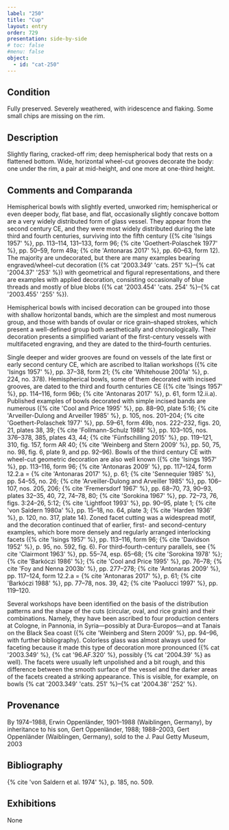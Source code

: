 ```yaml
---
label: "250"
title: "Cup"
layout: entry
order: 729
presentation: side-by-side
# toc: false
#menu: false 
object:
  - id: "cat-250"
---
```


## Condition

Fully preserved. Severely weathered, with iridescence and flaking. Some small chips are missing on the rim.

## Description

Slightly flaring, cracked-off rim; deep hemispherical body that rests on a flattened bottom. Wide, horizontal wheel-cut grooves decorate the body: one under the rim, a pair at mid-height, and one more at one-third height.

## Comments and Comparanda

Hemispherical bowls with slightly everted, unworked rim; hemispherical or even deeper body, flat base, and flat, occasionally slightly concave bottom are a very widely distributed form of glass vessel. They appear from the second century CE, and they were most widely distributed during the late third and fourth centuries, surviving into the fifth century ({% cite 'Isings 1957' %}, pp. 113–114, 131–133, form 96; {% cite 'Goethert-Polaschek 1977' %}, pp. 50–59, form 49a; {% cite 'Antonaras 2017' %}, pp. 60–63, form 12). The majority are undecorated, but there are many examples bearing engraved/wheel-cut decoration ({% cat '2003.349' 'cats. 251' %}–{% cat '2004.37' '253' %}) with geometrical and figural representations, and there are examples with applied decoration, consisting occasionally of blue threads and mostly of blue blobs ({% cat '2003.454' 'cats. 254' %}–{% cat '2003.455' '255' %}).

Hemispherical bowls with incised decoration can be grouped into those with shallow horizontal bands, which are the simplest and most numerous group, and those with bands of ovular or rice grain–shaped strokes, which present a well-defined group both aesthetically and chronologically. Their decoration presents a simplified variant of the first-century vessels with multifaceted engraving, and they are dated to the third–fourth centuries.

Single deeper and wider grooves are found on vessels of the late first or early second century CE, which are ascribed to Italian workshops ({% cite 'Isings 1957' %}, pp. 37–38, form 21; {% cite 'Whitehouse 2001a' %}, p. 224, no. 378). Hemispherical bowls, some of them decorated with incised grooves, are dated to the third and fourth centuries CE ({% cite 'Isings 1957' %}, pp. 114–116, form 96b; {% cite 'Antonaras 2017' %}, p. 61, form 12.ii.a). Published examples of bowls decorated with simple incised bands are numerous ({% cite 'Cool and Price 1995' %}, pp. 88–90, plate 5:16; {% cite 'Arveiller-Dulong and Arveiller 1985' %}, p. 105, nos. 201–204; {% cite 'Goethert-Polaschek 1977' %}, pp. 59–61, form 49b, nos. 222–232, figs. 20, 21, plates 38, 39; {% cite 'Follmann-Schulz 1988' %}, pp. 103–105, nos. 376–378, 385, plates 43, 44; {% cite 'Fünfschilling 2015' %}, pp. 119–121, 310, fig. 157, form AR 40; {% cite 'Weinberg and Stern 2009' %}, pp. 50, 75, no. 98, fig. 6, plate 9, and pp. 92–96). Bowls of the third century CE with wheel-cut geometric decoration are also well known ({% cite 'Isings 1957' %}, pp. 113–116, form 96; {% cite 'Antonaras 2009' %}, pp. 117–124, form 12.2.a = {% cite 'Antonaras 2017' %}, p. 61; {% cite 'Sennequier 1985' %}, pp. 54–55, no. 26; {% cite 'Arveiller-Dulong and Arveiller 1985' %}, pp. 106–107, nos. 205, 206; {% cite 'Fremersdorf 1967' %}, pp. 68–70, 73, 90–93, plates 32–35, 40, 72, 74–78, 80; {% cite 'Sorokina 1967' %}, pp. 72–73, 76, figs. 3:24–26, 5:12; {% cite 'Lightfoot 1993' %}, pp. 90–95, plate 1; {% cite 'von Saldern 1980a' %}, pp. 15–18, no. 64, plate 3; {% cite 'Harden 1936' %}, p. 120, no. 317, plate 14). Zoned facet cutting was a widespread motif, and the decoration continued that of earlier, first- and second-century examples, which bore more densely and regularly arranged interlocking facets ({% cite 'Isings 1957' %}, pp. 113–116, form 96; {% cite 'Davidson 1952' %}, p. 95, no. 592, fig. 6). For third–fourth-century parallels, see {% cite 'Clairmont 1963' %}, pp. 55–74, esp. 65–68; {% cite 'Sorokina 1978' %}; {% cite 'Barkóczi 1986' %}; {% cite 'Cool and Price 1995' %}, pp. 76–78; {% cite 'Foy and Nenna 2003b' %}, pp. 277–278; {% cite 'Antonaras 2009' %}, pp. 117–124, form 12.2.a = {% cite 'Antonaras 2017' %}, p. 61; {% cite 'Barkóczi 1988' %}, pp. 77–78, nos. 39, 42; {% cite 'Paolucci 1997' %}, pp. 119–120.

Several workshops have been identified on the basis of the distribution patterns and the shape of the cuts (circular, oval, and rice grain) and their combinations. Namely, they have been ascribed to four production centers at Cologne, in Pannonia, in Syria—possibly at Dura-Europos—and at Tanais on the Black Sea coast ({% cite 'Weinberg and Stern 2009' %}, pp. 94–96, with further bibliography). Colorless glass was almost always used for faceting because it made this type of decoration more pronounced ({% cat '2003.349' %}, {% cat '96.AF.320' %}, possibly {% cat '2004.39' %} as well). The facets were usually left unpolished and a bit rough, and this difference between the smooth surface of the vessel and the darker areas of the facets created a striking appearance. This is visible, for example, on bowls {% cat '2003.349' 'cats. 251' %}–{% cat '2004.38' '252' %}.

## Provenance

By 1974–1988, Erwin Oppenländer, 1901–1988 (Waiblingen, Germany), by inheritance to his son, Gert Oppenländer, 1988; 1988–2003, Gert Oppenländer (Waiblingen, Germany), sold to the J. Paul Getty Museum, 2003

## Bibliography

{% cite 'von Saldern et al. 1974' %}, p. 185, no. 509.

## Exhibitions

None
